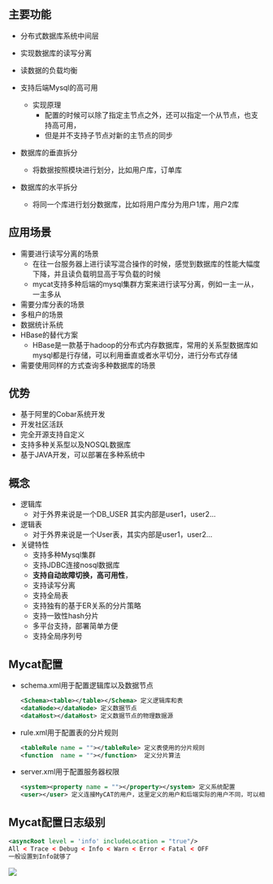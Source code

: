 ## 主要功能

- 分布式数据库系统中间层

- 实现数据库的读写分离

- 读数据的负载均衡

- 支持后端Mysql的高可用
  - 实现原理
    - 配置的时候可以除了指定主节点之外，还可以指定一个从节点，也支持高可用，
    - 但是并不支持子节点对新的主节点的同步
- 数据库的垂直拆分
  - 将数据按照模块进行划分，比如用户库，订单库
- 数据库的水平拆分
  - 将同一个库进行划分数据库，比如将用户库分为用户1库，用户2库

## 应用场景

- 需要进行读写分离的场景
  - 在往一台服务器上进行读写混合操作的时候，感觉到数据库的性能大幅度下降，并且读负载明显高于写负载的时候
  - mycat支持多种后端的mysql集群方案来进行读写分离，例如一主一从，一主多从
- 需要分库分表的场景
- 多租户的场景
- 数据统计系统
- HBase的替代方案
  - HBase是一款基于hadoop的分布式内存数据库，常用的关系型数据库如mysql都是行存储，可以利用垂直或者水平切分，进行分布式存储
- 需要使用同样的方式查询多种数据库的场景

## 优势

- 基于阿里的Cobar系统开发
- 开发社区活跃
- 完全开源支持自定义
- 支持多种关系型以及NOSQL数据库
- 基于JAVA开发，可以部署在多种系统中

## 概念

- 逻辑库
  - 对于外界来说是一个DB_USER  其实内部是user1，user2...
- 逻辑表
  - 对于外界来说是一个User表，其实内部是user1，user2...
- 关键特性
  - 支持多种Mysql集群
  - 支持JDBC连接nosql数据库
  - **支持自动故障切换，高可用性**，
  - 支持读写分离
  - 支持全局表
  - 支持独有的基于ER关系的分片策略
  - 支持一致性hash分片
  - 多平台支持，部署简单方便
  - 支持全局序列号

## Mycat配置

- schema.xml用于配置逻辑库以及数据节点

  ~~~xml
  <Schema><table></table></Schema> 定义逻辑库和表
  <dataNode></dataNode> 定义数据节点
  <dataHost></dataHost> 定义数据节点的物理数据源
  ~~~

- rule.xml用于配置表的分片规则

  ~~~xml
  <tableRule name = ""></tableRule> 定义表使用的分片规则
  <function  name = ""></function>  定义分片算法
  ~~~

- server.xml用于配置服务器权限

  ~~~xml
  <system><property name = ""></property></system> 定义系统配置
  <user></user> 定义连接MyCAT的用户，这里定义的用户和后端实际的用户不同，可以相同也可不同，只用在server.xml文件中存在的用户才能通过mycat使用到后端数据库
  ~~~

## Mycat配置日志级别

~~~xml
<asyncRoot level = 'info' includeLocation = "true"/>
All < Trace < Debug < Info < Warn < Error < Fatal < OFF 
一般设置到Info就够了
~~~



![](E:\文档\学习资料\笔记\面经\Mycat.assets\1585034182480.png)